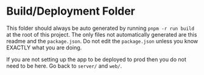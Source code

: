 # Build/Deployment Folder

This folder should always be auto generated by running `pnpm -r run build` at the root of this project. The only files not automatically generated are this readme and the `package.json`. Do not edit the `package.json` unless you know EXACTLY what you are doing.

If you are not setting up the app to be deployed to prod then you do not need to be here. Go back to `server/` and `web/`.
